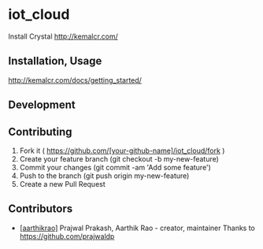# iot_cloud

Install Crystal 
http://kemalcr.com/

## Installation, Usage 

http://kemalcr.com/docs/getting_started/

## Development



## Contributing

1. Fork it ( https://github.com/[your-github-name]/iot_cloud/fork )
2. Create your feature branch (git checkout -b my-new-feature)
3. Commit your changes (git commit -am 'Add some feature')
4. Push to the branch (git push origin my-new-feature)
5. Create a new Pull Request

## Contributors

- [[aarthikrao]](https://github.com/aarthikrao) Prajwal Prakash, Aarthik Rao - creator, maintainer
Thanks to https://github.com/prajwaldp

